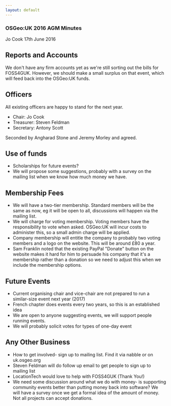 ```yaml
---
layout: default
---
```


### OSGeo:UK 2016 AGM Minutes

Jo Cook 17th June 2016

## Reports and Accounts

We don't have any firm accounts yet as we're still sorting out the bills for FOSS4GUK. However, we should make a small surplus on that event, which will feed back into the OSGeo:UK funds.

## Officers 

All existing officers are happy to stand for the next year.

* Chair: Jo Cook
* Treasurer: Steven Feldman
* Secretary: Antony Scott

Seconded by Angharad Stone and Jeremy Morley and agreed.

## Use of funds

 * Scholarships for future events?
 * We will propose some suggestions, probably with a survey on the mailing list when we know how much money we have.

## Membership Fees

 * We will have a two-tier membership. Standard members will be the same as now, eg it will be open to all, discussions will happen via the mailing list. 
 * We will charge for voting membership. Voting members have the responsibility to vote when asked. OSGeo:UK will incur costs to administer this, so a small admin charge will be applied.
 * Company membership will entitle the company to probably two voting members and a logo on the website. This will be around £80 a year.
 * Sam Franklin noted that the existing PayPal "Donate" button on the website makes it hard for him to persuade his company that it's a membership rather than a donation so we need to adjust this when we include the membership options.

## Future Events

 * Current organising chair and vice-chair are not prepared to run a similar-size event next year (2017)
 * French chapter does events every two years, so this is an established idea
 * We are open to anyone suggesting events, we will support people running events.
 * We will probably solicit votes for types of one-day event

## Any Other Business

* How to get involved- sign up to mailing list. Find it via nabble or on uk.osgeo.org
* Steven Feldman will do follow up email to get people to sign up to mailing list
* LocationTech would love to help with FOSS4GUK (Thank You!)
* We need some discussion around what we do with money- is supporting community events better than putting money back into software? We will have a survey once we get a formal idea of the amount of money. Not all projects can accept donations.

